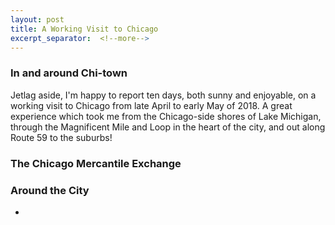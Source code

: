 ```yaml
---
layout: post
title: A Working Visit to Chicago
excerpt_separator:  <!--more-->
---
```


### In and around Chi-town


Jetlag aside, I'm happy to report ten days, both sunny and enjoyable, on a working visit to Chicago from late April to early May of 2018. A great experience which took me from the Chicago-side shores of Lake Michigan, through the Magnificent Mile and Loop in the heart of the city, and out along Route 59 to the suburbs!


### The Chicago Mercantile Exchange



### Around the City

*
